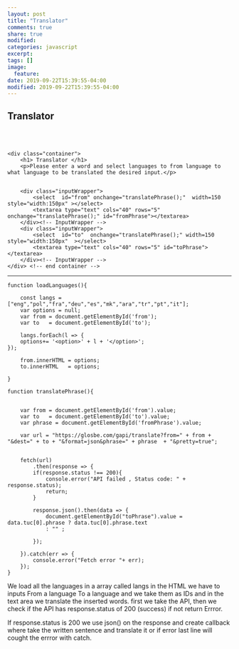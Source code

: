 ```yaml
---
layout: post
title: "Translator"
comments: true
share: true
modified:
categories: javascript
excerpt:
tags: []
image:
  feature:
date: 2019-09-22T15:39:55-04:00
modified: 2019-09-22T15:39:55-04:00
---
```


## Translator

<br>
<br>
<!DOCTYPE html>
<html>
<head>
    <title>Translator</title>
    <meta charset="UTF-8">
    <meta name="viewport" content="width=device-width ,initial-scale=1">
    <link href="styles.css" rel="stylesheet" type="text/css">
    
</head>
<body onload="loadLanguages();">
    
    
    <div class="container">
        <h1> Translator </h1>
        <p>Please enter a word and select languages to from language to what language to be translated the desired input.</p>
        
        
        <div class="inputWrapper">
            <select  id="from" onchange="translatePhrase();"  width=150 style="width:150px" ></select>
            <textarea type="text" cols="40" rows="5"  onchange="translatePhrase();" id="fromPhrase"></textarea>
        </div><!-- InputWrapper -->
        <div class="inputWrapper">
            <select  id="to"  onchange="translatePhrase();" width=150 style="width:150px"  ></select>    
            <textarea type="text" cols="40" rows="5" id="toPhrase"></textarea>
        </div><!-- InputWrapper -->
    </div> <!-- end container -->
    
<script src="app.js"></script>
</body>
</html>

___
~~~
function loadLanguages(){
    
    const langs = ["eng","pol","fra","deu","es","mk","ara","tr","pt","it"];
    var options = null;
    var from = document.getElementById('from');
    var to   = document.getElementById('to');
    
    langs.forEach(l => {
    options+= '<option>' + l + '</option>';
});
    
    from.innerHTML = options;
    to.innerHTML   = options;
    
}

function translatePhrase(){
    
    
    var from = document.getElementById('from').value;
    var to   = document.getElementById('to').value;
    var phrase = document.getElementById('fromPhrase').value;
    
    var url = "https://glosbe.com/gapi/translate?from=" + from + "&dest=" + to + "&format=json&phrase=" + phrase  + "&pretty=true";
    
    
    fetch(url)
        .then(response => {
        if(response.status !== 200){
            console.error("API failed , Status code: " + response.status);
            return;
        }
        
        response.json().then(data => {
            document.getElementById("toPhrase").value = data.tuc[0].phrase ? data.tuc[0].phrase.text 
            : "" ;
            
        });
        
    }).catch(err => {
        console.error("Fetch error "+ err);
    });
}

~~~
We load all the languages in a array called langs in the HTML we have to inputs From a language To a language and we take them as IDs and in the text area we translate the inserted words. first we take the API, then we check if the API has response.status of 200 (success) if not return Errror.

If response.status is 200 we use json() on the response and create callback where take the written sentence and translate it or if error last line will cought the errror with catch.
